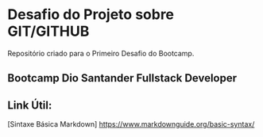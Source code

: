 # Desafio do Projeto sobre GIT/GITHUB
Repositório criado para o Primeiro Desafio do Bootcamp.

## Bootcamp Dio Santander Fullstack Developer 

## Link Útil:
[Sintaxe Básica Markdown] https://www.markdownguide.org/basic-syntax/

